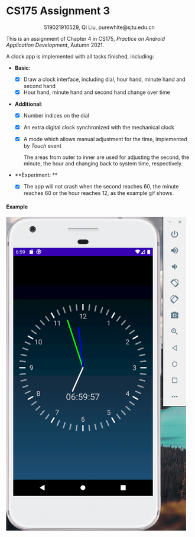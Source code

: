 # CS175 Assignment 3

<center>519021910529, Qi Liu, purewhite@sjtu.edu.cn</center>

This is an assignment of Chapter 4 in CS175, *Practice on Android Application Development*, Autumn 2021.

A clock app is implemented with all tasks finished, including:

- **Basic**:

  - [x] Draw a clock interface, including dial, hour hand, minute hand and second hand 
  - [x] Hour hand, minute hand and second hand change over time

- **Additional**:

  - [x] Number indices on the dial

  - [x] An extra digital clock synchronized with the mechanical clock

  - [x] A mode which allows manual adjustment for the time, implemented by *Touch* event

    The areas from outer to inner are used for adjusting the second, the minute, the hour and changing back to system time, respectively.

- **Experiment: **

  - [x] The app will not crash when the second reaches 60, the minute reaches 60 or the hour reaches 12, as the example gif shows.

#### Example

![ex-1](example-pic/show.gif)

